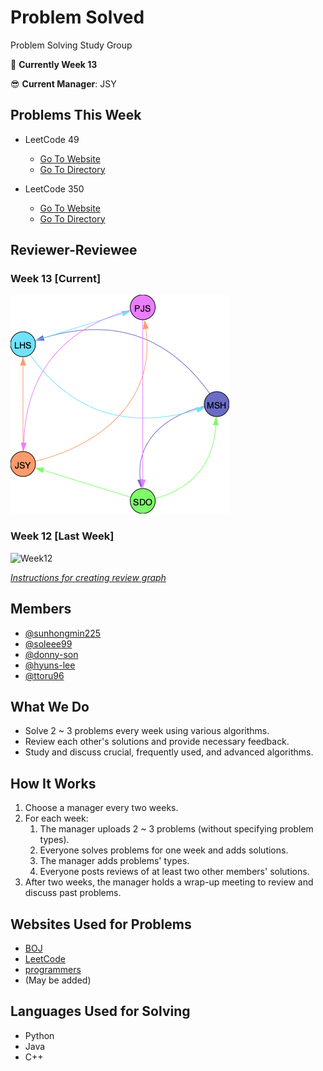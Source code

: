 # Problem Solved
Problem Solving Study Group


📌 **Currently Week 13**

😎 **Current Manager**: JSY

## Problems This Week
  - LeetCode 49
    - [Go To Website](https://leetcode.com/problems/group-anagrams/)
    - [Go To Directory](./LeetCode/49_group_anagrams/README.md)

  - LeetCode 350
    - [Go To Website](https://leetcode.com/problems/intersection-of-two-arrays-ii/)
    - [Go To Directory](./LeetCode/350_intersection_of_two_arrays_ii/README.md)

## Reviewer-Reviewee

### Week 13 [Current]

![Week13](./utils/graphs/week13.png)


### Week 12 [Last Week]

![Week12](./utils/graphs/week12.png)

[*Instructions for creating review graph*](https://github.com/sunhongmin225/problem-solved/blob/main/utils/README.md)

## Members
* [@sunhongmin225](https://github.com/sunhongmin225)
* [@soleee99](https://github.com/soleee99)
* [@donny-son](https://github.com/donny-son)
* [@hyuns-lee](https://github.com/hyuns-lee)
* [@ttoru96](https://github.com/ttoru96)

## What We Do
* Solve 2 ~ 3 problems every week using various algorithms.
* Review each other's solutions and provide necessary feedback.
* Study and discuss crucial, frequently used, and advanced algorithms.

## How It Works
1. Choose a manager every two weeks.
1. For each week:
	1. The manager uploads 2 ~ 3 problems (without specifying problem types).
	1. Everyone solves problems for one week and adds solutions.
	1. The manager adds problems' types.
	1. Everyone posts reviews of at least two other members' solutions.
1. After two weeks, the manager holds a wrap-up meeting to review and discuss past problems.

## Websites Used for Problems
* [BOJ](https://www.acmicpc.net)
* [LeetCode](https://leetcode.com)
* [programmers](https://programmers.co.kr)
* (May be added)

## Languages Used for Solving
* Python
* Java
* C++
